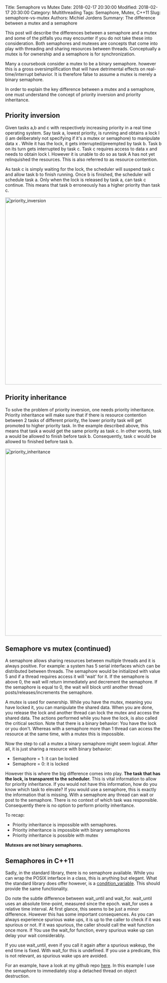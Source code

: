 Title: Semaphore vs Mutex
Date: 2018-02-17 20:30:00
Modified: 2018-02-17 20:30:00
Category: Multithreading
Tags: Semaphore, Mutex, C++11
Slug: semaphore-vs-mutex
Authors: Michiel Jordens
Summary: The difference between a mutex and a semaphore

This post will describe the differences between a semaphore and a
mutex and some of the pitfalls you may encounter if you do not take
these into consideration. Both semaphores and mutexes are concepts
that come into play with threading and sharing resources between
threads. Conceptually a mutex is for ownership and a semaphore is
for synchronization.

Many a coursebook consider a mutex to be a binary semaphore.
however this is a gross oversimplification that will have detrimental
effects on real-time/interrupt behavior. It is therefore false to assume
a mutex is merely a binary semaphore.

In order to explain the key difference between a mutex and a
semaphore, one must understand the concept of priority inversion
and priority inheritance.

## Priority inversion
Given tasks a,b and c with respectively increasing priority in a
real time operating system. Say task a, lowest priority, is running and
obtains a lock l (i am deliberately not specifying if it's a mutex or
semaphore) to manipulate data x . While it has the lock, it gets
interrupted/preempted by task b. Task b on its turn gets interrupted
by task c. Task c requires access to data x and needs to obtain lock l.
However it is unable to do so as task A has not yet relinquished the
resources. This is also referred to as resource contention.

As task c is simply waiting for the lock, the scheduler will suspend task
c and allow task b to finish running. Once b is finished, the scheduler
will schedule task a. Only when the lock is released by task a, can task c
continue. This means that task b erroneously has a higher priority than
task c.

<img src="img/priority_inversion.png" alt="priority_inversion" style="width: 600px;" />

## Priority inheritance
To solve the problem of priority inversion, one needs priority inheritance.
Priority inheritance will make sure that if there is resource contention
between 2 tasks of different priority, the lower priority task will get
promoted to higher priority task. In the example described above, this
means that task a would get the same priority as task c. In other words,
task a would be allowed to finish before task b. Consequently, task c
would be allowed to finished before task b.

<img src="img/priority_inheritance.png" alt="priority_inheritance" style="width: 600px;" />

## Semaphore vs mutex (continued)
A semaphore allows sharing resources between multiple threads and it is always positive. For example:
a system has 5 serial interfaces which can be distributed between threads.
The semaphore would be initialized with value 5 and if a thread requires
access it will 'wait' for it. If the semaphore is above 0, the wait will
return immediately and decrement the semaphore. If the semaphore is equal to 0,
the wait will block until another thread posts/releases/increments the
semaphore.

A mutex is used for ownership. While you have the mutex, meaning you have
locked it, you can manipulate the shared data. When you are done, you release
the lock and another thread can lock the mutex and access the shared data.
The actions performed while you have the lock, is also called the critical
section. Note that there is a binary behavior: You have the lock or you
don't. Whereas with a semaphore more than 1 thread can access the
resource at the same time, with a mutex this is impossible.

Now the step to call a mutex a binary semaphore might seem logical.
After all, it is just sharing a resource with binary behavior:

- Semaphore = 1: it can be locked
- Semaphore = 0: it is locked

However this is where the big difference comes into play.
**The task that has the lock, is transparent to the scheduler.**
This is vital information to allow for priority inheritance. If you
would not have this information, how do you know which task to elevate?
If you would use a semaphore, this is exactly the information that is missing.
With a semaphore any thread can wait or post to the semaphore. There is
no context of which task was responsible. Consequently there is no
option to perform priority inheritance.

To recap:

- Priority inheritance is impossible with semaphores.
- Priority inheritance is impossible with binary semaphores
- Priority inheritance is possible with mutex

**Mutexes are not binary semaphores.**

## Semaphores in C++11
Sadly, in the standard library, there is no semaphore available. While
you can wrap the POSIX interface in a class, this is anything but elegant.
What the standard library does offer however, is a [condition_variable](http://en.cppreference.com/w/cpp/thread/condition_variable).
This should provide the same functionality.

Do note the subtle difference between wait_until and wait_for. wait_until
uses an absolute time-point, measured since the epoch. wait_for uses a relative
time interval. At first glance, this seems to be just a minor difference.
However this has some important consequences. As you can always experience
spurious wake ups, it is up to the caller to check if it was spurious or not.
If it was spurious, the caller should call the wait function once more. If You
use the wait_for function, every spurious wake up can delay your wait considerably.

If you use wait_until, even if you call it again after a spurious wakeup, the
end time is fixed. With wait_for this is undefined. If you use a predicate, this
is not relevant, as spurious wake ups are avoided.

For an example, have a look at my github repo [here](https://github.com/micjo/snippets/blob/master/cpp/thread_example.cpp).
In this example I use the semaphore to immediately stop a detached thread on
object destruction.
